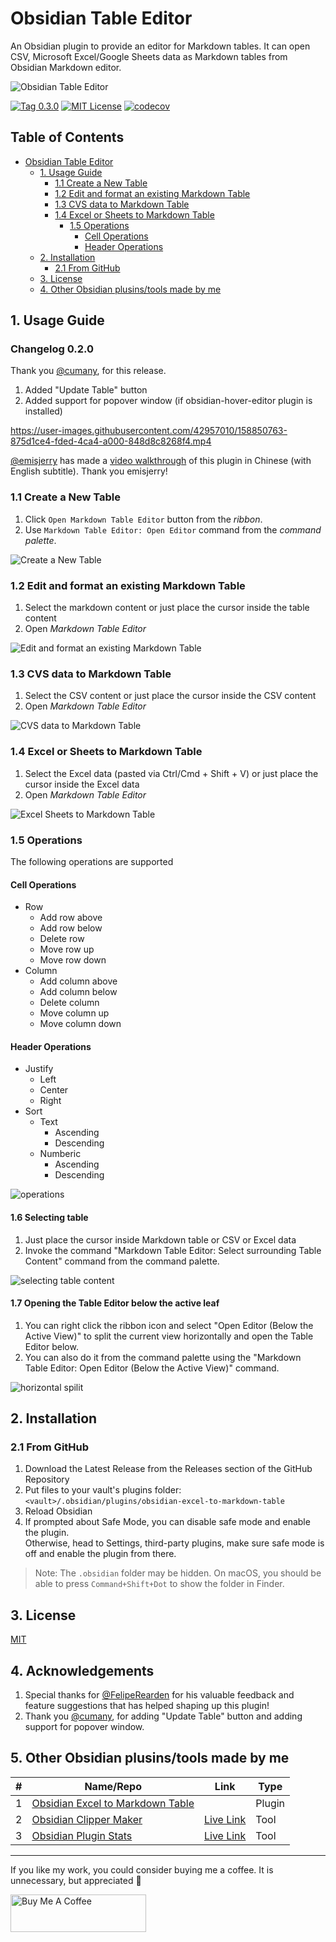 # Obsidian Table Editor

An Obsidian plugin to provide an editor for Markdown tables. It can open CSV, Microsoft Excel/Google Sheets data as Markdown tables from Obsidian Markdown editor.

![Obsidian Table Editor](https://user-images.githubusercontent.com/2135089/155855554-28f69b38-1f1c-4287-b2da-ba0b75ecc1e1.png)


[![Tag 0.3.0](https://img.shields.io/badge/tag-0.3.0-blue)](https://github.com/ganesshkumar/obsidian-table-editor) 
[![MIT License](https://img.shields.io/github/license/ganesshkumar/obsidian-table-editor)](LICENSE)
[![codecov](https://codecov.io/gh/ganesshkumar/obsidian-table-editor/branch/master/graph/badge.svg?token=G6IK79F5FR)](https://codecov.io/gh/ganesshkumar/obsidian-table-editor)

## Table of Contents

- [Obsidian Table Editor](#obsidian-table-editor)
  * [1. Usage Guide](#1-usage-guide)
    + [1.1 Create a New Table](#11-create-a-new-table)
    + [1.2 Edit and format an existing Markdown Table](#12-edit-and-format-an-existing-markdown-table)
    + [1.3 CVS data to Markdown Table](#13-cvs-data-to-markdown-table)
    + [1.4 Excel or Sheets to Markdown Table](#14-excel-or-sheets-to-markdown-table)
      - [1.5 Operations](#15-operations)
        * [Cell Operations](#cell-operations)
        * [Header Operations](#header-operations)
  * [2. Installation](#2-installation)
    + [2.1 From GitHub](#21-from-github)
  * [3. License](#3-license)
  * [4. Other Obsidian plusins/tools made by me](#4-other-obsidian-plusins-tools-made-by-me)

## 1. Usage Guide

### Changelog 0.2.0
Thank you [@cumany](https://github.com/cumany), for this release.
1. Added "Update Table" button
2. Added support for popover window (if obsidian-hover-editor plugin is installed)

https://user-images.githubusercontent.com/42957010/158850763-875d1ce4-fded-4ca4-a000-848d8c8268f4.mp4



[@emisjerry](https://github.com/emisjerry) has made a [video walkthrough](https://www.youtube.com/watch?v=rZX_ZVPOgC8) of this plugin in Chinese (with English subtitle). Thank you emisjerry! 

### 1.1 Create a New Table

1. Click `Open Markdown Table Editor` button from the *ribbon*.
2. Use `Markdown Table Editor: Open Editor` command from the *command palette*.

![Create a New Table](https://user-images.githubusercontent.com/2135089/155854358-fe7df44f-a9ad-42f4-b7e4-e8b639b4c7f8.gif)

### 1.2 Edit and format an existing Markdown Table

1. Select the markdown content or just place the cursor inside the table content
2. Open *Markdown Table Editor*

![Edit and format an existing Markdown Table](https://user-images.githubusercontent.com/2135089/155854503-9c894dff-fea2-4785-8078-78b53b23f98c.gif)

### 1.3 CVS data to Markdown Table

1. Select the CSV content or just place the cursor inside the CSV content
2. Open *Markdown Table Editor*

![CVS data to Markdown Table](https://user-images.githubusercontent.com/2135089/155854610-992bfa4f-1be3-4a56-ab56-89726a7db253.gif)

### 1.4 Excel or Sheets to Markdown Table

1. Select the Excel data (pasted via Ctrl/Cmd + Shift + V) or just place the cursor inside the Excel data
2. Open *Markdown Table Editor*

![Excel Sheets to Markdown Table](https://user-images.githubusercontent.com/2135089/155854780-36860953-cd41-41cb-ba8f-83de7e94f04c.gif)

### 1.5 Operations

The following operations are supported

#### Cell Operations

- Row
	- Add row above
	- Add row below
	- Delete row
	- Move row up
	- Move row down
- Column
	* Add column above
	- Add column below
	- Delete column
	- Move column up
	- Move column down


#### Header Operations
- Justify
	- Left
	- Center
	- Right
- Sort
	- Text
		- Ascending
		- Descending
	- Numberic
		- Ascending
		- Descending

![operations](https://user-images.githubusercontent.com/2135089/155855370-3a93ae56-95df-4c36-be7a-2fc338f275a6.gif)

#### 1.6 Selecting table

1. Just place the cursor inside Markdown table or CSV or Excel data
2. Invoke the command "Markdown Table Editor: Select surrounding Table Content" command from the command palette.

![selecting table content](https://user-images.githubusercontent.com/2135089/157485799-312feae5-436a-4d1b-bf4b-4b275a0200b1.gif)


#### 1.7 Opening the Table Editor below the active leaf

1. You can right click the ribbon icon and select "Open Editor (Below the Active View)" to split the current view horizontally and open the Table Editor below.
2. You can also do it from the command palette using the "Markdown Table Editor:  Open Editor (Below the Active View)" command.

![horizontal spilit](https://user-images.githubusercontent.com/2135089/157485730-cc910b8c-f64f-4669-bb7b-7b862a584743.gif)



## 2. Installation

### 2.1 From GitHub

1. Download the Latest Release from the Releases section of the GitHub Repository
2. Put files to your vault's plugins folder: `<vault>/.obsidian/plugins/obsidian-excel-to-markdown-table`  
3. Reload Obsidian
4. If prompted about Safe Mode, you can disable safe mode and enable the plugin.  
    Otherwise, head to Settings, third-party plugins, make sure safe mode is off and enable the plugin from there.

> Note: The `.obsidian` folder may be hidden. On macOS, you should be able to press `Command+Shift+Dot` to show the folder in Finder.

## 3. License
[MIT](LICENSE)

## 4. Acknowledgements
1. Special thanks for [@FelipeRearden](https://github.com/FelipeRearden) for his valuable feedback and feature suggestions that has helped shaping up this plugin!
2. Thank you [@cumany](https://github.com/cumany), for adding "Update Table" button and adding support for popover window.

## 5. Other Obsidian plusins/tools made by me

| # | Name/Repo                                                                                            | Link                                                    | Type   |
|---|------------------------------------------------------------------------------------------------------|---------------------------------------------------------|--------|
| 1 | [Obsidian Excel to Markdown Table](https://github.com/ganesshkumar/obsidian-excel-to-markdown-table) |                                                         | Plugin | 
| 2 | [Obsidian Clipper Maker](https://github.com/ganesshkumar/obsidian-bookmarklet-maker)                 | [Live Link](https://obsidian-clipper-maker.vercel.app/) | Tool   |
| 3 | [Obsidian Plugin Stats](https://github.com/ganesshkumar/obsidian-plugins-stats-ui)                   | [Live Link](https://obsidian-plugin-stats.vercel.app/)  | Tool   |

---

If you like my work, you could consider buying me a coffee. It is unnecessary, but appreciated 🙂

<a href="https://www.buymeacoffee.com/ganesshkumar" target="_blank"><img src="https://cdn.buymeacoffee.com/buttons/v2/default-violet.png" alt="Buy Me A Coffee" style="height: 60px !important;width: 217px !important;" ></a>

